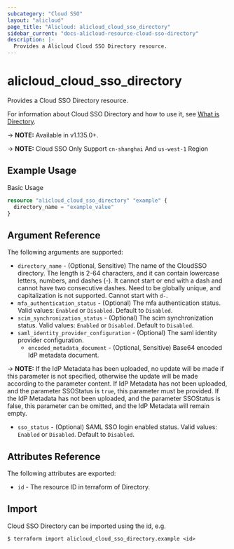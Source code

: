 ```yaml
---
subcategory: "Cloud SSO"
layout: "alicloud"
page_title: "Alicloud: alicloud_cloud_sso_directory"
sidebar_current: "docs-alicloud-resource-cloud-sso-directory"
description: |-
  Provides a Alicloud Cloud SSO Directory resource.
---
```


# alicloud\_cloud\_sso\_directory

Provides a Cloud SSO Directory resource.

For information about Cloud SSO Directory and how to use it, see [What is Directory](https://www.alibabacloud.com/help/doc-detail/263624.html).

-> **NOTE:** Available in v1.135.0+.

-> **NOTE:** Cloud SSO Only Support `cn-shanghai` And `us-west-1` Region

## Example Usage

Basic Usage

```terraform
resource "alicloud_cloud_sso_directory" "example" {
  directory_name = "example_value"
}

```

## Argument Reference

The following arguments are supported:

* `directory_name` - (Optional, Sensitive) The name of the CloudSSO directory. The length is 2-64 characters, and it can contain lowercase letters, numbers, and dashes (-). It cannot start or end with a dash and cannot have two consecutive dashes. Need to be globally unique, and capitalization is not supported. Cannot start with `d-`.
* `mfa_authentication_status` - (Optional) The mfa authentication status. Valid values: `Enabled` or `Disabled`. Default to `Disabled`.
* `scim_synchronization_status` - (Optional) The scim synchronization status. Valid values: `Enabled` or `Disabled`. Default to `Disabled`.
* `saml_identity_provider_configuration` - (Optional) The saml identity provider configuration.
  * `encoded_metadata_document` - (Optional, Sensitive) Base64 encoded IdP metadata document. 

-> **NOTE:** If the IdP Metadata has been uploaded, no update will be made if this parameter is not specified, otherwise the update will be made according to the parameter content. If IdP Metadata has not been uploaded, and the parameter SSOStatus is `true`, this parameter must be provided. If the IdP Metadata has not been uploaded, and the parameter SSOStatus is false, this parameter can be omitted, and the IdP Metadata will remain empty.
  * `sso_status` - (Optional) SAML SSO login enabled status. Valid values: `Enabled` or `Disabled`. Default to `Disabled`.
## Attributes Reference

The following attributes are exported:

* `id` - The resource ID in terraform of Directory.

## Import

Cloud SSO Directory can be imported using the id, e.g.

```
$ terraform import alicloud_cloud_sso_directory.example <id>
```